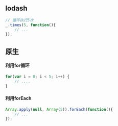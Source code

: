 ## lodash
```js
// 循环执行5次
_.times(5, function(){
	// ...
});
```

## 原生
#### 利用for循环
```js
for(var i = 0; i < 5; i++) {
	// ....
}
```

#### 利用forEach
```js
Array.apply(null, Array(5)).forEach(function(){
	// ...
});
```